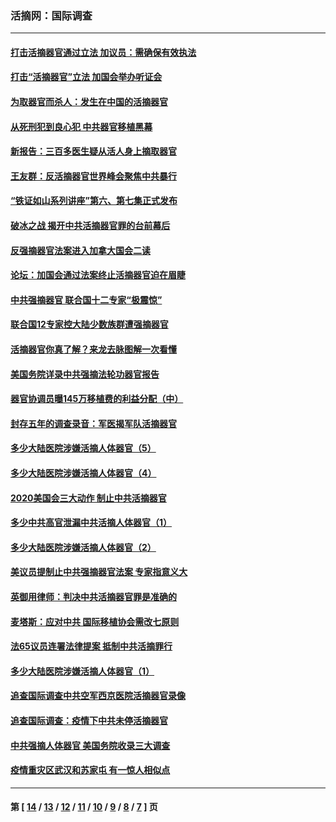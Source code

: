 ### 活摘网：国际调查
---
#### [打击活摘器官通过立法 加议员：需确保有效执法](../../pages/nf5947/n13886356.md?03130430) 
#### [打击“活摘器官”立法 加国会举办听证会](../../pages/nf5947/n13869362.md?03130430) 
#### [为取器官而杀人：发生在中国的活摘器官](../../pages/nf5947/n13794731.md?03130430) 
#### [从死刑犯到良心犯 中共器官移植黑幕](../../pages/nf5947/n13764669.md?03130430) 
#### [新报告：三百多医生疑从活人身上摘取器官](../../pages/nf5947/n13703044.md?03130430) 
#### [王友群：反活摘器官世界峰会聚焦中共暴行](../../pages/nf5947/n13250738.md?03130430) 
#### [“铁证如山系列讲座”第六、第七集正式发布](../../pages/nf5947/n13106287.md?03130430) 
#### [破冰之战 揭开中共活摘器官罪的台前幕后](../../pages/nf5947/n13082457.md?03130430) 
#### [反强摘器官法案进入加拿大国会二读](../../pages/nf5947/n13033450.md?03130430) 
#### [论坛：加国会通过法案终止活摘器官迫在眉睫](../../pages/nf5947/n13029839.md?03130430) 
#### [中共强摘器官 联合国十二专家“极震惊”](../../pages/nf5947/n13024313.md?03130430) 
#### [联合国12专家控大陆少数族群遭强摘器官](../../pages/nf5947/n13023877.md?03130430) 
#### [活摘器官你真了解？来龙去脉图解一次看懂](../../pages/nf5947/n13013820.md?03130430) 
#### [美国务院详录中共强摘法轮功器官报告](../../pages/nf5947/n12944519.md?03130430) 
#### [器官协调员曝145万移植费的利益分配（中）](../../pages/nf5947/n12894547.md?03130430) 
#### [封存五年的调查录音：军医揭军队活摘器官](../../pages/nf5947/n12798692.md?03130430) 
#### [多少大陆医院涉嫌活摘人体器官（5）](../../pages/nf5947/n12768383.md?03130430) 
#### [多少大陆医院涉嫌活摘人体器官（4）](../../pages/nf5947/n12664434.md?03130430) 
#### [2020美国会三大动作 制止中共活摘器官](../../pages/nf5947/n12682004.md?03130430) 
#### [多少中共高官泄漏中共活摘人体器官（1）](../../pages/nf5947/n12671234.md?03130430) 
#### [多少大陆医院涉嫌活摘人体器官（2）](../../pages/nf5947/n12655589.md?03130430) 
#### [美议员提制止中共强摘器官法案 专家指意义大](../../pages/nf5947/n12630561.md?03130430) 
#### [英御用律师：判决中共活摘器官罪是准确的](../../pages/nf5947/n12580740.md?03130430) 
#### [麦塔斯：应对中共 国际移植协会需改七原则](../../pages/nf5947/n12514711.md?03130430) 
#### [法65议员连署法律提案 抵制中共活摘罪行](../../pages/nf5947/n12437047.md?03130430) 
#### [多少大陆医院涉嫌活摘人体器官（1）](../../pages/nf5947/n12414284.md?03130430) 
#### [追查国际调查中共空军西京医院活摘器官录像](../../pages/nf5947/n12348837.md?03130430) 
#### [追查国际调查：疫情下中共未停活摘器官](../../pages/nf5947/n12273415.md?03130430) 
#### [中共强摘人体器官 美国务院收录三大调查](../../pages/nf5947/n12181488.md?03130430) 
#### [疫情重灾区武汉和苏家屯 有一惊人相似点](../../pages/nf5947/n12150824.md?03130430) 

---
#### 第 [ [14](./14.md?03130430) / [13](./13.md?03130430) / [12](./12.md?03130430) / [11](./11.md?03130430) / [10](./10.md?03130430) / [9](./9.md?03130430) / [8](./8.md?03130430) / [7](./7.md?03130430) ] 页
